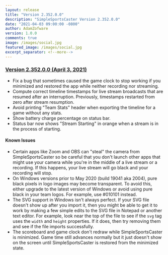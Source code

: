 ```yaml
---
layout: release
title: "Version 2.352.0.0"
description: "SimpleSportsCaster Version 2.352.0.0"
date: "2021-04-03 09:00:00 -0800"
author: AdamZofware
version: 1.0.0
comments: true
image: /images/social.jpg
featured_image: /images/social.jpg
excerpt_separator: <!--more-->
---
```


### [Version 2.352.0.0 (April 3, 2021)]({{page.url}})

* Fix a bug that sometimes caused the game clock to stop working if you minimized and restored the app while neither recording nor streaming.
* Compute correct timeline timestamps for live stream broadcasts that are resumed after an interruption. Previously, timestamps restarted from zero after stream resumption.
* Avoid printing "Team Stats" header when exporting the timeline for a game without any stats.
* Show battery charge percentage on status bar.
* Status bar now shows "Stream Starting" in orange when a stream is in the process of starting.

<!--more-->

#### Known Issues

* Certain apps like Zoom and OBS can "steal" the camera from SimpleSportsCaster so be careful that you don't launch other apps that might use your camera while you're in the middle of a live stream or a recording. If this happens, your live stream will go black and your recording will stop.
* On Windows versions prior to May 2020 (build 19041 aka 2004), pure black pixels in logo images may become transparent. To avoid this, either upgrade to the latest version of Windows or avoid using pure black in your team logos. For example, use #010101 instead.
* The SVG support in Windows isn't always perfect. If your SVG file doesn't show up after you import it, then you might be able to get it to work by making a few simple edits to the SVG file in Notepad or another text editor. For example, look near the top of the file to see if the `svg` tag uses the `width` and `height` properties. If it does, then try removing them and see if the file imports successfully.
* The scoreboard and game clock don't redraw while SimpleSportsCaster is minimized. Game time still advances normally but it just doesn't show on the screen until SimpleSportsCaster is restored from the minimized state.
